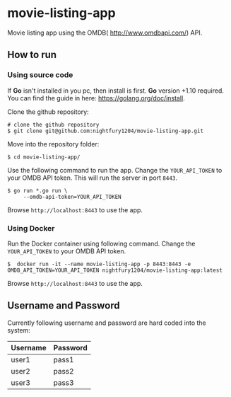 # movie-listing-app

Movie listing app using the OMDB( http://www.omdbapi.com/) API.

## How to run

### Using source code

If **Go** isn't installed in you pc, then install is first. **Go** version +1.10 required. You can find the guide in here: https://golang.org/doc/install.

Clone the github repository:

```
# clone the github repository
$ git clone git@github.com:nightfury1204/movie-listing-app.git
```

Move into the repository folder:

```
$ cd movie-listing-app/ 
```

Use the following command to run the app. Change the `YOUR_API_TOKEN` to your OMDB API token. This will run the server in port `8443`.

```
$ go run *.go run \
     --omdb-api-token=YOUR_API_TOKEN
```

Browse `http://localhost:8443` to use the app.

###  Using Docker

Run the Docker container using following command. Change the `YOUR_API_TOKEN` to your OMDB API token. 

```
$  docker run -it --name movie-listing-app -p 8443:8443 -e OMDB_API_TOKEN=YOUR_API_TOKEN nightfury1204/movie-listing-app:latest
```

Browse `http://localhost:8443` to use the app.


## Username and Password

Currently following username and password are hard coded into the system:

| Username | Password |
|----------|----------|
| user1    | pass1    |
| user2    | pass2    |
| user3    | pass3    |

